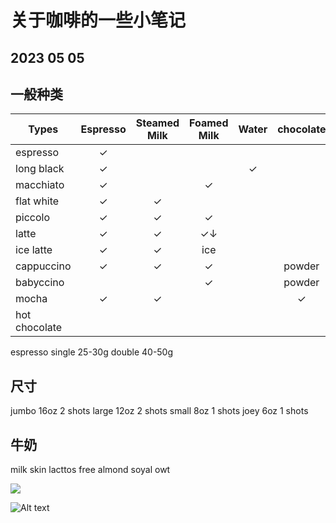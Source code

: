 # 关于咖啡的一些小笔记

## 2023 05 05

## 一般种类
| Types | Espresso | Steamed Milk | Foamed Milk | Water | chocolate | CUP |
| ------ |:-------:|:-------:|:-------:|:-------:|:-------:|:-------:|
| espresso | ✓ | | | | | 
| long black | ✓ | | | ✓ |
| macchiato | ✓ | | ✓ |  |
| flat white | ✓ | ✓ | | |
| piccolo | ✓ | ✓ | ✓ |  |
| latte | ✓ | ✓ | ✓↓ | |
| ice latte | ✓ | ✓ | ice | |
| cappuccino | ✓ | ✓ | ✓ | | powder |
| babyccino |  |  | ✓ | | powder |
| mocha | ✓ | ✓ | | | ✓ |
| hot chocolate | | | | |

espresso single 25-30g double 40-50g

## 尺寸

jumbo 16oz 2 shots
large 12oz 2 shots
small 8oz 1 shots
joey 6oz 1 shots

## 牛奶 

milk 
skin
lacttos free
almond
soyal
owt


![](https://www.dmarge.com/wp-content/uploads/2021/10/flat-white-vs-latte-vs-cappuccino.jpg)

![Alt text](https://flyingcdn-b4ce923a.b-cdn.net//wp-content/uploads/2013/07/Coffee-Australia.png?width%3D800)